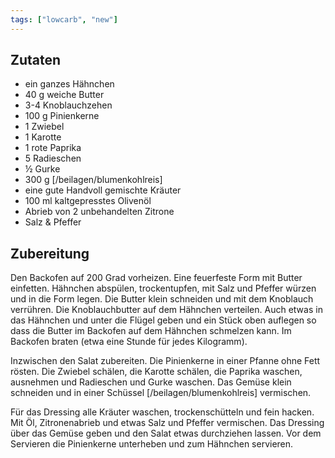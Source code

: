 ```yaml
---
tags: ["lowcarb", "new"]
---
```


## Zutaten
- ein ganzes Hähnchen
- 40 g weiche Butter
- 3-4 Knoblauchzehen
- 100 g Pinienkerne
- 1 Zwiebel
- 1 Karotte
- 1 rote Paprika
- 5 Radieschen
- ½ Gurke
- 300 g [/beilagen/blumenkohlreis]
- eine gute Handvoll gemischte Kräuter
- 100 ml kaltgepresstes Olivenöl
- Abrieb von 2 unbehandelten Zitrone
- Salz & Pfeffer

## Zubereitung
Den Backofen auf 200 Grad vorheizen. Eine feuerfeste Form mit Butter einfetten. Hähnchen abspülen, trockentupfen, mit Salz und Pfeffer würzen und in die Form legen. Die Butter klein schneiden und mit dem Knoblauch verrühren. Die Knoblauchbutter auf dem Hähnchen verteilen. Auch etwas in das Hähnchen und unter die Flügel geben und ein Stück oben auflegen so dass die Butter im Backofen auf dem Hähnchen schmelzen kann. Im Backofen braten (etwa eine Stunde für jedes Kilogramm).

Inzwischen den Salat zubereiten. Die Pinienkerne in einer Pfanne ohne Fett rösten. Die Zwiebel schälen, die Karotte schälen, die Paprika waschen, ausnehmen und Radieschen und Gurke waschen. Das Gemüse klein schneiden und in einer Schüssel [/beilagen/blumenkohlreis] vermischen.

Für das Dressing alle Kräuter waschen, trockenschütteln und fein hacken. Mit Öl, Zitronenabrieb und etwas Salz und Pfeffer vermischen. Das Dressing über das Gemüse geben und den Salat etwas durchziehen lassen. Vor dem Servieren die Pinienkerne unterheben und zum Hähnchen servieren.

